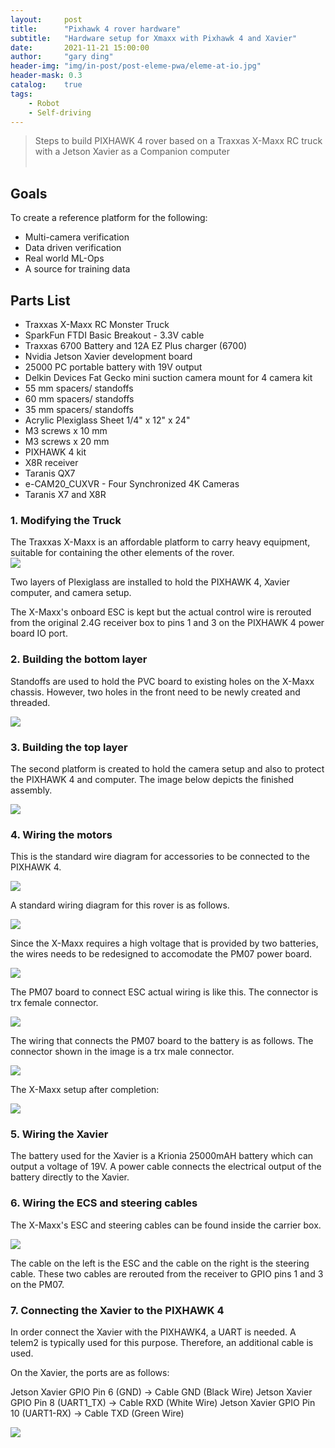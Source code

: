 ```yaml
---
layout:     post
title:      "Pixhawk 4 rover hardware"
subtitle:   "Hardware setup for Xmaxx with Pixhawk 4 and Xavier"
date:       2021-11-21 15:00:00
author:     "gary ding"
header-img: "img/in-post/post-eleme-pwa/eleme-at-io.jpg"
header-mask: 0.3
catalog:    true
tags:
    - Robot
    - Self-driving 
---
```



> Steps to build PIXHAWK 4 rover based on a Traxxas X-Maxx RC truck with a Jetson Xavier as a Companion computer<br><br>
> 

## Goals
To create a reference platform for the following:
- Multi-camera verification
- Data driven verification 
- Real world ML-Ops
- A source for training data   

## Parts List 

- Traxxas X-Maxx RC Monster Truck
- SparkFun FTDI Basic Breakout - 3.3V cable
- Traxxas 6700 Battery and 12A EZ Plus charger (6700)  
- Nvidia Jetson Xavier development board
- 25000 PC portable battery with 19V output 
- Delkin Devices Fat Gecko mini suction camera mount for 4 camera kit
- 55 mm spacers/ standoffs
- 60 mm spacers/ standoffs
- 35 mm spacers/ standoffs
- Acrylic Plexiglass Sheet 1/4" x 12" x 24" 
- M3 screws x 10 mm
- M3 screws x 20 mm
- PIXHAWK 4 kit
- X8R receiver 
- Taranis QX7
- e-CAM20_CUXVR - Four Synchronized 4K Cameras
- Taranis X7 and X8R


### 1. Modifying the Truck
The Traxxas X-Maxx is an affordable platform to carry heavy equipment, suitable for containing the other elements of the rover.   
![](/img/in-post/xmaxx.jpg)

Two layers of Plexiglass are installed to hold the PIXHAWK 4, Xavier computer, and camera setup.

The X-Maxx's onboard ESC is kept but the actual control wire is rerouted from the original 2.4G receiver box to pins 1 and 3 on the PIXHAWK 4 power board IO port.


### 2. Building the bottom layer

Standoffs are used to hold the PVC board to existing holes on the X-Maxx chassis. However, two holes in the front need to be newly created and threaded.

![](/img/in-post/xmaxx-body-drill.jpg)



### 3. Building the top layer

The second platform is created to hold the camera setup and also to protect the PIXHAWK 4 and computer. The image below depicts the finished assembly.

![](/img/in-post/xmaxx-body.jpg)

### 4. Wiring the motors

This is the standard wire diagram for accessories to be connected to the PIXHAWK 4.  

![](/img/in-post/pixhawk4.jpg)

A standard wiring diagram for this rover is as follows.

![](/img/in-post/pix4-wire.png)

Since the X-Maxx requires a high voltage that is provided by  two batteries, the wires needs to be redesigned to accomodate the PM07 power board.

![](/img/in-post/xmaxx-wire.png)

The PM07 board to connect ESC actual wiring is like this. The connector is trx female connector.

![](/img/in-post/xmaxx-pm07.jpg)

The wiring that connects the PM07 board to the battery is as follows. The connector shown in the image is a trx male connector.

![](/img/in-post/xmaxx-battery.jpg)


The X-Maxx setup after completion:

![](/img/in-post/xmaxx-complete.jpg)

### 5. Wiring the Xavier 

The battery used for the Xavier is a Krionia 25000mAH battery which can output a voltage of 19V.
A power cable connects the electrical output of the battery directly to the Xavier.

### 6. Wiring the ECS and steering cables

The X-Maxx's ESC and steering cables can be found inside the carrier box. 

![](/img/in-post/xmaxx-esc-cable.jpg)

The cable on the left is the ESC and the cable on the right is the steering cable. These two cables are rerouted from the receiver to GPIO pins 1 and 3 on the PM07. 

### 7. Connecting the Xavier to the PIXHAWK 4 

In order connect the  Xavier with the PIXHAWK4, a UART is needed. A telem2 is typically used for this purpose.  Therefore, an additional cable is used.

On the Xavier, the ports are as follows:

Jetson Xavier GPIO Pin 6 (GND) → Cable GND (Black Wire)
Jetson Xavier GPIO Pin 8 (UART1_TX) → Cable RXD (White Wire)
Jetson Xavier GPIO Pin 10 (UART1-RX) → Cable TXD (Green Wire)

![](/img/in-post/xmaxx-uart.jpg)


